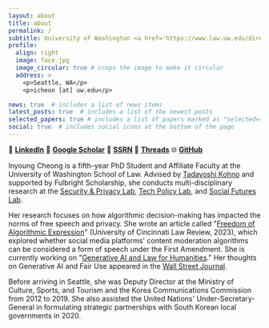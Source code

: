 ```yaml
---
layout: about
title: about
permalink: /
subtitle: University of Washington <a href='https://www.law.uw.edu/directory/affiliate-faculty/cheong-inyoung'>School of Law</a>. <a href='https://seclab.cs.washington.edu/people/'>Security & Privacy Lab</a>. <a href='https://techpolicylab.uw.edu/about/#our-people'>Tech Policy Lab</a>.
profile:
  align: right
  image: face.jpg
  image_circular: true # crops the image to make it circular
  address: >
    <p>Seattle, WA</p>
    <p>icheon [at] uw.edu</p>

news: true  # includes a list of news items
latest_posts: true  # includes a list of the newest posts
selected_papers: true # includes a list of papers marked as "selected={true}"
social: true  # includes social icons at the bottom of the page
---
```


🔗 <a href="https://www.linkedin.com/in/inyoungcheong"><strong>LinkedIn</strong></a>   🥽 <a href="https://scholar.google.com/citations?user=xwZI_jcAAAAJ"><strong>Google Scholar</strong></a>   📖 <a href="https://papers.ssrn.com/sol3/cf_dev/AbsByAuth.cfm?per_id=3864423"><strong>SSRN</strong></a>   🧵 <a href="https://www.threads.net/@inyoungcheong"><strong>Threads</strong></a>   🌐 <a href="https://github.com/inyoungcheong"><strong>GitHub</strong></a>



Inyoung Cheong is a fifth-year PhD Student and Affiliate Faculty at the University of Washington School of Law. Advised by [Tadayoshi Kohno](https://homes.cs.washington.edu/~yoshi/) and supported by Fulbright Scholarship, she conducts multi-disciplinary research at the [Security & Privacy Lab](https://seclab.cs.washington.edu/people/), [Tech Policy Lab](https://techpolicylab.uw.edu/about/#our-people), and [Social Futures Lab](https://social.cs.washington.edu/). 

Her research focuses on how algorithmic decision-making has impacted the norms of free speech and privacy. She wrote an article called "[Freedom of Algorithmic Expression](https://scholarship.law.uc.edu/uclr/vol91/iss3/2/)" (University of Cincinnati Law Review, 2023), which explored whether social media platforms' content moderation algorithms can be considered a form of speech under the First Amendment. She is currently working on "[Generative AI and Law for Humanities](https://genlaw.github.io/CameraReady/32.pdf)." Her thoughts on Generative AI and Fair Use appeared in the [Wall Street Journal](https://www.wsj.com/amp/articles/ai-chatgpt-dall-e-microsoft-rutkowski-github-artificial-intelligence-11675466857?mod=latest_headlines).

Before arriving in Seattle, she was Deputy Director at the Ministry of Culture, Sports, and Tourism and the Korea Communications Commission from 2012 to 2019. She also assisted the United Nations' Under-Secretary-General in formulating strategic partnerships with South Korean local governments in 2020.




